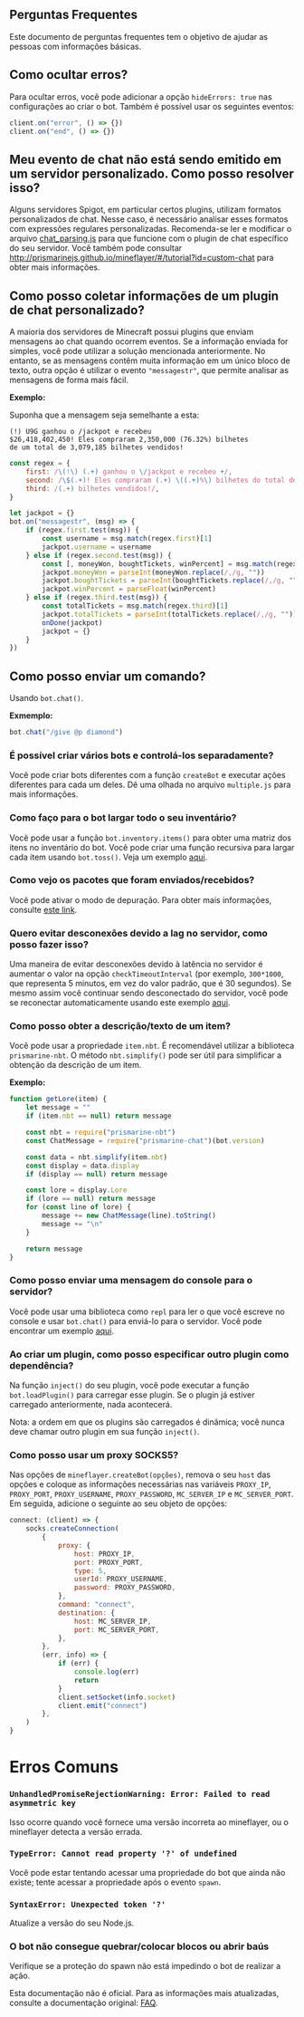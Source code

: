 ## Perguntas Frequentes

Este documento de perguntas frequentes tem o objetivo de ajudar as pessoas com informações básicas.

## Como ocultar erros?

Para ocultar erros, você pode adicionar a opção `hideErrors: true` nas configurações ao criar o bot. Também é possível usar os seguintes eventos:

```js
client.on("error", () => {})
client.on("end", () => {})
```

## Meu evento de chat não está sendo emitido em um servidor personalizado. Como posso resolver isso?

Alguns servidores Spigot, em particular certos plugins, utilizam formatos personalizados de chat. Nesse caso, é necessário analisar esses formatos com expressões regulares personalizadas. Recomenda-se ler e modificar o arquivo [chat_parsing.js](https://github.com/PrismarineJS/mineflayer/blob/master/examples/chat_parsing.js) para que funcione com o plugin de chat específico do seu servidor. Você também pode consultar http://prismarinejs.github.io/mineflayer/#/tutorial?id=custom-chat para obter mais informações.

## Como posso coletar informações de um plugin de chat personalizado?

A maioria dos servidores de Minecraft possui plugins que enviam mensagens ao chat quando ocorrem eventos. Se a informação enviada for simples, você pode utilizar a solução mencionada anteriormente. No entanto, se as mensagens contêm muita informação em um único bloco de texto, outra opção é utilizar o evento `"messagestr"`, que permite analisar as mensagens de forma mais fácil.

**Exemplo:**

Suponha que a mensagem seja semelhante a esta:

```
(!) U9G ganhou o /jackpot e recebeu
$26,418,402,450! Eles compraram 2,350,000 (76.32%) bilhetes
de um total de 3,079,185 bilhetes vendidos!
```

```js
const regex = {
	first: /\(!\) (.+) ganhou o \/jackpot e recebeu +/,
	second: /\$(.+)! Eles compraram (.+) \((.+)%\) bilhetes do total de /,
	third: /(.+) bilhetes vendidos!/,
}

let jackpot = {}
bot.on("messagestr", (msg) => {
	if (regex.first.test(msg)) {
		const username = msg.match(regex.first)[1]
		jackpot.username = username
	} else if (regex.second.test(msg)) {
		const [, moneyWon, boughtTickets, winPercent] = msg.match(regex.second)
		jackpot.moneyWon = parseInt(moneyWon.replace(/,/g, ""))
		jackpot.boughtTickets = parseInt(boughtTickets.replace(/,/g, ""))
		jackpot.winPercent = parseFloat(winPercent)
	} else if (regex.third.test(msg)) {
		const totalTickets = msg.match(regex.third)[1]
		jackpot.totalTickets = parseInt(totalTickets.replace(/,/g, ""))
		onDone(jackpot)
		jackpot = {}
	}
})
```

## Como posso enviar um comando?

Usando `bot.chat()`.

**Exmemplo:**

```js
bot.chat("/give @p diamond")
```

### É possível criar vários bots e controlá-los separadamente?

Você pode criar bots diferentes com a função `createBot` e executar ações diferentes para cada um deles. Dê uma olhada no arquivo `multiple.js` para mais informações.

### Como faço para o bot largar todo o seu inventário?

Você pode usar a função `bot.inventory.items()` para obter uma matriz dos itens no inventário do bot. Você pode criar uma função recursiva para largar cada item usando `bot.toss()`. Veja um exemplo [aqui](https://gist.github.com/dada513/3d88f772be4224b40f9e5d1787bd63e9).

### Como vejo os pacotes que foram enviados/recebidos?

Você pode ativar o modo de depuração. Para obter mais informações, consulte [este link](https://github.com/PrismarineJS/mineflayer/blob/master/docs/br/README_BR.md#depuraci%C3%B3n).

### Quero evitar desconexões devido a lag no servidor, como posso fazer isso?

Uma maneira de evitar desconexões devido à latência no servidor é aumentar o valor na opção `checkTimeoutInterval` (por exemplo, `300*1000`, que representa 5 minutos, em vez do valor padrão, que é 30 segundos). Se mesmo assim você continuar sendo desconectado do servidor, você pode se reconectar automaticamente usando este exemplo [aqui](https://github.com/PrismarineJS/mineflayer/blob/master/examples/reconnector.js).

### Como posso obter a descrição/texto de um item?

Você pode usar a propriedade `item.nbt`. É recomendável utilizar a biblioteca `prismarine-nbt`. O método `nbt.simplify()` pode ser útil para simplificar a obtenção da descrição de um item.

**Exemplo:**

```js
function getLore(item) {
	let message = ""
	if (item.nbt == null) return message

	const nbt = require("prismarine-nbt")
	const ChatMessage = require("prismarine-chat")(bot.version)

	const data = nbt.simplify(item.nbt)
	const display = data.display
	if (display == null) return message

	const lore = display.Lore
	if (lore == null) return message
	for (const line of lore) {
		message += new ChatMessage(line).toString()
		message += "\n"
	}

	return message
}
```

### Como posso enviar uma mensagem do console para o servidor?

Você pode usar uma biblioteca como `repl` para ler o que você escreve no console e usar `bot.chat()` para enviá-lo para o servidor. Você pode encontrar um exemplo [aqui](https://github.com/PrismarineJS/mineflayer/blob/master/examples/repl.js).

### Ao criar um plugin, como posso especificar outro plugin como dependência?

Na função `inject()` do seu plugin, você pode executar a função `bot.loadPlugin()` para carregar esse plugin. Se o plugin já estiver carregado anteriormente, nada acontecerá.

Nota: a ordem em que os plugins são carregados é dinâmica; você nunca deve chamar outro plugin em sua função `inject()`.

### Como posso usar um proxy SOCKS5?

Nas opções de `mineflayer.createBot(opções)`, remova o seu `host` das opções e coloque as informações necessárias nas variáveis `PROXY_IP`, `PROXY_PORT`, `PROXY_USERNAME`, `PROXY_PASSWORD`, `MC_SERVER_IP` e `MC_SERVER_PORT`. Em seguida, adicione o seguinte ao seu objeto de opções:

```js
connect: (client) => {
	socks.createConnection(
		{
			proxy: {
				host: PROXY_IP,
				port: PROXY_PORT,
				type: 5,
				userId: PROXY_USERNAME,
				password: PROXY_PASSWORD,
			},
			command: "connect",
			destination: {
				host: MC_SERVER_IP,
				port: MC_SERVER_PORT,
			},
		},
		(err, info) => {
			if (err) {
				console.log(err)
				return
			}
			client.setSocket(info.socket)
			client.emit("connect")
		},
	)
}
```

# Erros Comuns

### `UnhandledPromiseRejectionWarning: Error: Failed to read asymmetric key`

Isso ocorre quando você fornece uma versão incorreta ao mineflayer, ou o mineflayer detecta a versão errada.

### `TypeError: Cannot read property '?' of undefined`

Você pode estar tentando acessar uma propriedade do bot que ainda não existe; tente acessar a propriedade após o evento `spawn`.

### `SyntaxError: Unexpected token '?'`

Atualize a versão do seu Node.js.

### O bot não consegue quebrar/colocar blocos ou abrir baús

Verifique se a proteção do spawn não está impedindo o bot de realizar a ação.

Esta documentação não é oficial. Para as informações mais atualizadas, consulte a documentação original: [FAQ](../FAQ.md).
